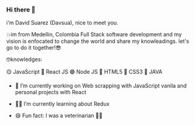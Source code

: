 ### Hi there 👋

i'm David Suarez (Davsua), nice to meet you.

💥im from Medellin, Colombia Full Stack software development and my vision is enfocated to change the world and share my knowleadings. let's go to do it together!😎

🤓knowledges:

🟡 JavaScript
🔵 React JS
🟢 Node JS
🔴 HTML5
🔹 CSS3
🔴 JAVA

- 🔭 I’m currently working on Web scrapping with JavaScript vanila and personal projects with React
- :technologist: I’m currently learning about Redux

- :smile: Fun fact: I was a veterinarian :syringe::horse:
